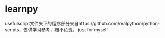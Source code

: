 # learnpy
usefulscript文件夹下的程序部分来自https://github.com/realpython/python-scripts，仅供学习参考，概不负责。
just for myself 
